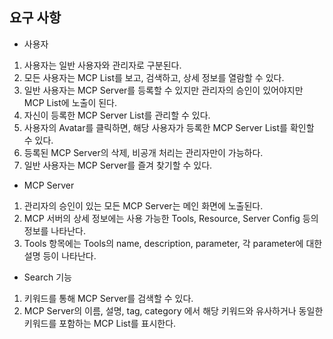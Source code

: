 ## 요구 사항

- 사용자
1. 사용자는 일반 사용자와 관리자로 구분된다.
2. 모든 사용자는 MCP List를 보고, 검색하고, 상세 정보를 열람할 수 있다.
3. 일반 사용자는 MCP Server를 등록할 수 있지만 관리자의 승인이 있어야지만 MCP List에 노출이 된다.
4. 자신이 등록한 MCP Server List를 관리할 수 있다.
5. 사용자의 Avatar를 클릭하면, 해당 사용자가 등록한 MCP Server List를 확인할 수 있다.
6. 등록된 MCP Server의 삭제, 비공개 처리는 관리자만이 가능하다.
7. 일반 사용자는 MCP Server를 즐겨 찾기할 수 있다.

- MCP Server
1. 관리자의 승인이 있는 모든 MCP Server는 메인 화면에 노출된다.
2. MCP 서버의 상세 정보에는 사용 가능한 Tools, Resource, Server Config 등의 정보를 나타난다.
3. Tools 항목에는 Tools의 name, description, parameter, 각 parameter에 대한 설명 등이 나타난다.

- Search 기능
1. 키워드를 통해 MCP Server를 검색할 수 있다.
2. MCP Server의 이름, 설명, tag, category 에서 해당 키워드와 유사하거나 동일한 키워드를 포함하는 MCP List를 표시한다.

